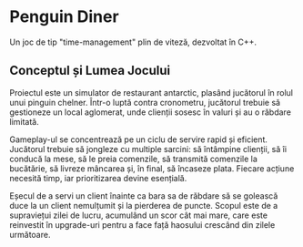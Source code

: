 # Penguin Diner
Un joc de tip "time-management" plin de viteză, dezvoltat în C++.

## Conceptul și Lumea Jocului
Proiectul este un simulator de restaurant antarctic, plasând jucătorul în rolul unui pinguin chelner. Într-o luptă contra cronometru, jucătorul trebuie să gestioneze un local aglomerat, unde clienții sosesc în valuri și au o răbdare limitată.

Gameplay-ul se concentrează pe un ciclu de servire rapid și eficient. Jucătorul trebuie să jongleze cu multiple sarcini: să întâmpine clienții, să îi conducă la mese, să le preia comenzile, să transmită comenzile la bucătărie, să livreze mâncarea și, în final, să încaseze plata. Fiecare acțiune necesită timp, iar prioritizarea devine esențială.

Eșecul de a servi un client înainte ca bara sa de răbdare să se golească duce la un client nemulțumit și la pierderea de puncte. Scopul este de a supraviețui zilei de lucru, acumulând un scor cât mai mare, care este reinvestit în upgrade-uri pentru a face față haosului crescând din zilele următoare.
